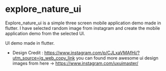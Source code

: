 # explore_nature_ui

Explore_nature_ui is a simple three screen mobile application demo made in flutter. 
I have selected random image from instagram and create the mobile application demo from the selected UI. 

UI demo made in flutter.

* Design Credit : https://www.instagram.com/p/CJLxaVMAfHi/?utm_source=ig_web_copy_link
you can found more awesome ui design images from here -> https://www.instagram.com/uxuimaster/

